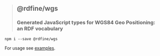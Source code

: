 > ## @rdfine/wgs
> ### Generated JavaScript types for WGS84 Geo Positioning: an RDF vocabulary

```
npm i --save @rdfine/wgs
```

For usage see [examples](../../examples).
